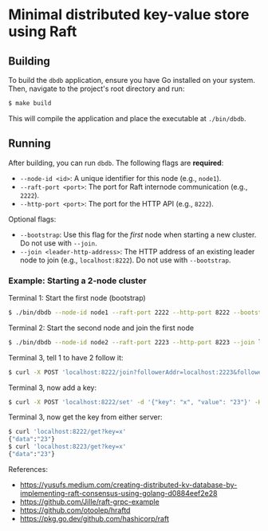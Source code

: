 # Minimal distributed key-value store using Raft

## Building

To build the `dbdb` application, ensure you have Go installed on your system. Then, navigate to the project's root directory and run:

```bash
$ make build
```

This will compile the application and place the executable at `./bin/dbdb`.

## Running

After building, you can run `dbdb`. The following flags are **required**:
* `--node-id <id>`: A unique identifier for this node (e.g., `node1`).
* `--raft-port <port>`: The port for Raft internode communication (e.g., `2222`).
* `--http-port <port>`: The port for the HTTP API (e.g., `8222`).

Optional flags:
*   `--bootstrap`: Use this flag for the *first* node when starting a new cluster. Do not use with `--join`.
*   `--join <leader-http-address>`: The HTTP address of an existing leader node to join (e.g., `localhost:8222`). Do not use with `--bootstrap`.

### Example: Starting a 2-node cluster

Terminal 1: Start the first node (bootstrap)

```bash
$ ./bin/dbdb --node-id node1 --raft-port 2222 --http-port 8222 --bootstrap
```

Terminal 2: Start the second node and join the first node

```bash
$ ./bin/dbdb --node-id node2 --raft-port 2223 --http-port 8223 --join localhost:8222
```

Terminal 3, tell 1 to have 2 follow it:

```bash
$ curl -X POST 'localhost:8222/join?followerAddr=localhost:2223&followerId=node2'
```

Terminal 3, now add a key:

```bash
$ curl -X POST 'localhost:8222/set' -d '{"key": "x", "value": "23"}' -H 'content-type: application/json'
```

Terminal 3, now get the key from either server:

```bash
$ curl 'localhost:8222/get?key=x'
{"data":"23"}
$ curl 'localhost:8223/get?key=x'
{"data":"23"}
```

References:

* https://yusufs.medium.com/creating-distributed-kv-database-by-implementing-raft-consensus-using-golang-d0884eef2e28
* https://github.com/Jille/raft-grpc-example
* https://github.com/otoolep/hraftd
* https://pkg.go.dev/github.com/hashicorp/raft
